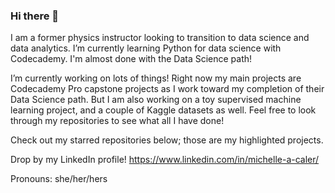 ### Hi there 👋

I am a former physics instructor looking to transition to data science and data analytics. I’m currently learning Python for data science with Codecademy. I'm almost done with the Data Science path!

I’m currently working on lots of things! Right now my main projects are Codecademy Pro capstone projects as I work toward my completion of their Data Science path. But I am also working on a toy supervised machine learning project, and a couple of Kaggle datasets as well. Feel free to look through my repositories to see what all I have done!

Check out my starred repositories below; those are my highlighted projects.

Drop by my LinkedIn profile! https://www.linkedin.com/in/michelle-a-caler/

Pronouns: she/her/hers

<!--
**macaler/macaler** is a ✨ _special_ ✨ repository because its `README.md` (this file) appears on your GitHub profile.
-->
